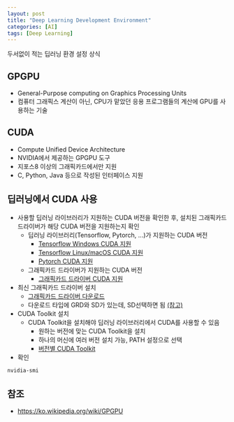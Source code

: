 ```yaml
---
layout: post
title: "Deep Learning Development Environment"
categories: [AI]
tags: [Deep Learning]
---
```


두서없이 적는 딥러닝 환경 설정 상식

## GPGPU
- General-Purpose computing on Graphics Processing Units
- 컴퓨터 그래픽스 계산이 아닌, CPU가 맡았던 응용 프로그램들의 계산에 GPU를 사용하는 기술

## CUDA
- Compute Unified Device Architecture
- NVIDIA에서 제공하는 GPGPU 도구
- 지포스8 이상의 그래픽카드에서만 지원
- C, Python, Java 등으로 작성된 인터페이스 지원

## 딥러닝에서 CUDA 사용
- 사용할 딥러닝 라이브러리가 지원하는 CUDA 버전을 확인한 후, 설치된 그래픽카드 드라이버가 해당 CUDA 버전을 지원하는지 확인
	- 딥러닝 라이브러리(Tensorflow, Pytorch, ...)가 지원하는 CUDA 버전
		- [Tensorflow Windows CUDA 지원](https://www.tensorflow.org/install/source_windows#tested_build_configurations)
		- [Tensorflow Linux/macOS CUDA 지원](https://www.tensorflow.org/install/source#tested_build_configurations)
		- [Pytorch CUDA 지원](https://pytorch.org/get-started/locally/)
	- 그래픽카드 드라이버가 지원하는 CUDA 버전
		- [그래픽카드 드라이버 CUDA 지원](https://docs.nvidia.com/deploy/cuda-compatibility/index.html#binary-compatibility)
- 최신 그래픽카드 드라이버 설치
	- [그래픽카드 드라이버 다운로드](https://www.nvidia.com/download/index.aspx?lang=en-us#)
	- 다운로드 타입에 GRD와 SD가 있는데, SD선택하면 됨 [(참고)](https://www.reddit.com/r/nvidia/comments/d3dg88/game_ready_driver_vs_studio_driver_for_deep/)
- CUDA Toolkit 설치
  - CUDA Toolkit을 설치해야 딥러닝 라이브러리에서 CUDA를 사용할 수 있음
	- 원하는 버전에 맞는 CUDA Toolkit을 설치
	- 하나의 머신에 여러 버전 설치 가능, PATH 설정으로 선택
	- [버전별 CUDA Toolkit](https://developer.nvidia.com/cuda-toolkit-archive)
- 확인
```bash
nvidia-smi
```

## 참조
- <https://ko.wikipedia.org/wiki/GPGPU>
